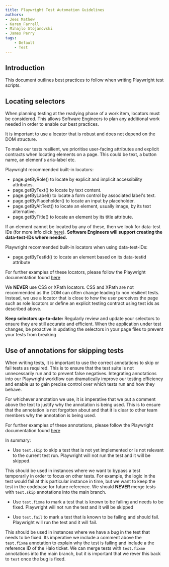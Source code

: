 ```yaml
---
title: Playwright Test Automation Guidelines
authors: 
- Jees Mathew 
- Karen Farrell 
- Mihajlo Stojanovski 
- James Perry
tags:
    - Default
    - Test
---
```


## Introduction

This document outlines best practices to follow when writing Playwright test scripts.

## Locating selectors

When planning testing at the readying phase of a work item, locators must be considered.  This allows Software Engineers to plan any additional work needed in order to enable our best practices.

It is important to use a locator that is robust and does not depend on the DOM structure.

To make our tests resilient, we prioritise user-facing attributes and explicit contracts when locating elements on a page.  This could be text, a button name, an element's aria-label etc.

Playwright recommended built-in locators:

- page.getByRole() to locate by explicit and implicit accessibility attributes.
- page.getByText() to locate by text content.
- page.getByLabel() to locate a form control by associated label's text.
- page.getByPlaceholder() to locate an input by placeholder.
- page.getByAltText() to locate an element, usually image, by its text alternative.
- page.getByTitle() to locate an element by its title attribute.


If an element cannot be located by any of these, then we look for data-test IDs (for more info click [here](https://playwright.dev../../locators#locate-by-test-id)).  **Software Engineers will support creating the data-test-IDs where needed.**

Playwright recommended built-in locators when using data-test-IDs:

- page.getByTestId() to locate an element based on its data-testid attribute

For further examples of these locators, please follow the Playwright documentation found [here](https://playwright.dev../../locators)


We **NEVER** use CSS or XPath locators.  CSS and XPath are not recommended as the DOM can often change leading to non resilient tests. Instead, we use a locator that is close to how the user perceives the page such as role locators or define an explicit testing contract using test ids as described above.

**Keep selectors up-to-date:** Regularly review and update your selectors to ensure they are still accurate and efficient. When the application under test changes, be proactive in updating the selectors in your page files to prevent your tests from breaking

## Use of annotations for skipping tests

When writing tests, it is important to use the correct annotations to skip or fail tests as required.  This is to ensure that the test suite is not unnecessarily run and to prevent false negatives. Integrating annotations into our Playwright workflow can dramatically improve our testing efficiency and enable us to gain precise control over which tests run and how they behave.

For whichever annotation we use, it is imperative that we put a comment above the text to justify why the annotation is being used. This is to ensure that the annotation is not forgotten about and that it is clear to other team members why the annotation is being used.

For further examples of these annotations, please follow the Playwright documentation found [here](https://playwright.dev/docs/test-annotations)

In summary:

- Use `test.skip` to skip a test that is not yet implemented or is not relevant to the current test run. Playwright will not run the test and it will be skipped. 

This should be used in instances where we want to bypass a test temporarily in order to focus on other tests. For example, the logic in the test would fail at this particular instance in time, but we want to keep the test in the codebase for future reference. We should **NEVER** merge tests with `test.skip` annotations into the main branch.

- Use `test.fixme` to mark a test that is known to be failing and needs to be fixed. Playwright will not run the test and it will be skipped



- Use `test.fail` to mark a test that is known to be failing and should fail. Playwright will run the test and it will fail.

This should be used in instances where we have a bug in the test that needs to be fixed. Its imperative we include a comment above the `test.fixme` annotation to explain why the test is failing and include a the reference ID of the Halo ticket. We can merge tests with `test.fixme` annotations into the main branch, but it is important that we rever this back to `test` once the bug is fixed.